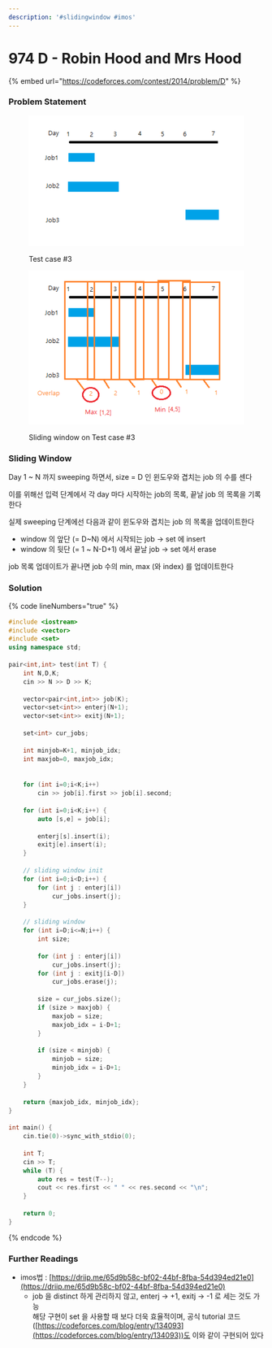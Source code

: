 ```yaml
---
description: '#slidingwindow #imos'
---
```


# 974 D - Robin Hood and Mrs Hood

{% embed url="https://codeforces.com/contest/2014/problem/D" %}

### Problem Statement

<figure><img src="../../.gitbook/assets/image (13).png" alt=""><figcaption><p>Test case #3</p></figcaption></figure>

<figure><img src="../../.gitbook/assets/image (14).png" alt=""><figcaption><p>Sliding window on Test case #3</p></figcaption></figure>



### Sliding Window

Day 1 \~ N 까지 sweeping 하면서, size = D 인 윈도우와 겹치는 job 의 수를 센다

이를 위해선 입력 단계에서 각 day 마다 시작하는 job의 목록, 끝날 job 의 목록을 기록한다

실제 sweeping 단계에선 다음과 같이 윈도우와  겹치는 job 의 목록을 업데이트한다

* window 의 앞단 (= D\~N) 에서 시작되는 job -> set 에 insert
* window 의 뒷단 (= 1 \~ N-D+1) 에서 끝날 job -> set 에서 erase

job 목록 업데이트가 끝나면 job 수의 min, max (와 index) 를  업데이트한다



### Solution

{% code lineNumbers="true" %}
```cpp
#include <iostream>
#include <vector>
#include <set>
using namespace std;

pair<int,int> test(int T) {
	int N,D,K;
	cin >> N >> D >> K;
	
	vector<pair<int,int>> job(K);
	vector<set<int>> enterj(N+1);
	vector<set<int>> exitj(N+1);
	
	set<int> cur_jobs;
	
	int minjob=K+1, minjob_idx;
	int maxjob=0, maxjob_idx;
	
	
	for (int i=0;i<K;i++)
		cin >> job[i].first >> job[i].second;
		
	for (int i=0;i<K;i++) {
		auto [s,e] = job[i];
		
		enterj[s].insert(i);
		exitj[e].insert(i);
	}
	
	// sliding window init
	for (int i=0;i<D;i++) {
		for (int j : enterj[i])
			cur_jobs.insert(j);
	}
	
	// sliding window
	for (int i=D;i<=N;i++) {
		int size;
		
		for (int j : enterj[i])
			cur_jobs.insert(j);
		for (int j : exitj[i-D])
			cur_jobs.erase(j);
		
		size = cur_jobs.size();
		if (size > maxjob) {
			maxjob = size;
			maxjob_idx = i-D+1;
		}
		
		if (size < minjob) {
			minjob = size;
			minjob_idx = i-D+1;
		}
	}
		
	return {maxjob_idx, minjob_idx};
}

int main() {
	cin.tie(0)->sync_with_stdio(0);
	
	int T;
	cin >> T;
	while (T) {
		auto res = test(T--);
		cout << res.first << " " << res.second << "\n";
	}
	
	return 0;
}
```
{% endcode %}



### Further Readings

* imos법 : [https://driip.me/65d9b58c-bf02-44bf-8fba-54d394ed21e0](https://driip.me/65d9b58c-bf02-44bf-8fba-54d394ed21e0)
  * job 을 distinct 하게 관리하지 않고, enterj -> +1, exitj -> -1 로 세는 것도 가능\
    해당 구현이 set 을 사용할 때 보다 더욱 효율적이며, 공식 tutorial 코드([https://codeforces.com/blog/entry/134093](https://codeforces.com/blog/entry/134093))도 이와 같이 구현되어 있다&#x20;
